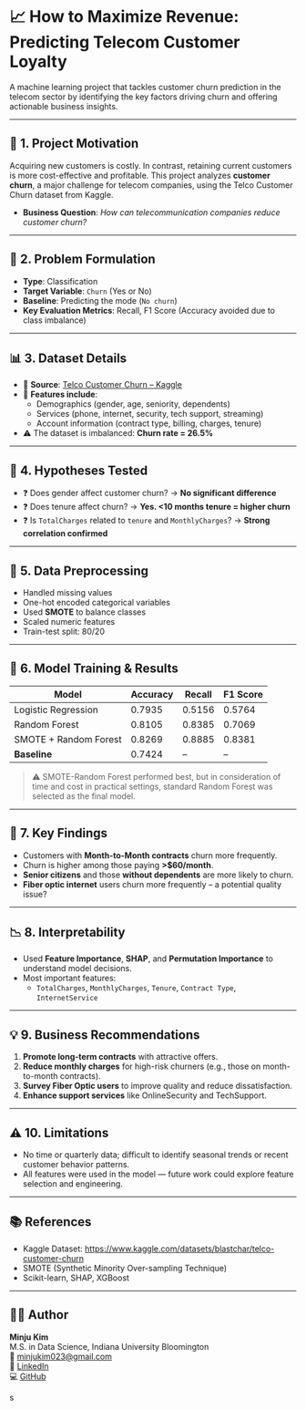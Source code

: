 # 📈 How to Maximize Revenue: Predicting Telecom Customer Loyalty

A machine learning project that tackles customer churn prediction in the telecom sector by identifying the key factors driving churn and offering actionable business insights.

---

## 📌 1. Project Motivation

Acquiring new customers is costly. In contrast, retaining current customers is more cost-effective and profitable. This project analyzes **customer churn**, a major challenge for telecom companies, using the Telco Customer Churn dataset from Kaggle.

- **Business Question**: _How can telecommunication companies reduce customer churn?_

---

## 🧠 2. Problem Formulation

- **Type**: Classification
- **Target Variable**: `Churn` (Yes or No)
- **Baseline**: Predicting the mode (`No churn`)
- **Key Evaluation Metrics**: Recall, F1 Score (Accuracy avoided due to class imbalance)

---

## 📊 3. Dataset Details

- 📁 **Source**: [Telco Customer Churn – Kaggle](https://www.kaggle.com/datasets/blastchar/telco-customer-churn)
- 📌 **Features include**:
  - Demographics (gender, age, seniority, dependents)
  - Services (phone, internet, security, tech support, streaming)
  - Account information (contract type, billing, charges, tenure)
- ⚠️ The dataset is imbalanced: **Churn rate = 26.5%**

---

## 🧪 4. Hypotheses Tested

- ❓ Does gender affect customer churn? → **No significant difference**
- ❓ Does tenure affect churn? → **Yes. <10 months tenure = higher churn**
- ❓ Is `TotalCharges` related to `tenure` and `MonthlyCharges`? → **Strong correlation confirmed**

---

## 🧹 5. Data Preprocessing

- Handled missing values
- One-hot encoded categorical variables
- Used **SMOTE** to balance classes
- Scaled numeric features
- Train-test split: 80/20

---

## 🤖 6. Model Training & Results

| Model                  | Accuracy | Recall  | F1 Score |
|-----------------------|----------|---------|----------|
| Logistic Regression   | 0.7935   | 0.5156  | 0.5764   |
| Random Forest         | 0.8105   | 0.8385  | 0.7069   |
| SMOTE + Random Forest | 0.8269   | 0.8885  | 0.8381   |
| **Baseline**          | 0.7424   | –       | –        |

> ⚠️ SMOTE-Random Forest performed best, but in consideration of time and cost in practical settings, standard Random Forest was selected as the final model.

---

## 📌 7. Key Findings

- Customers with **Month-to-Month contracts** churn more frequently.
- Churn is higher among those paying **>$60/month**.
- **Senior citizens** and those **without dependents** are more likely to churn.
- **Fiber optic internet** users churn more frequently – a potential quality issue?

---

## 📉 8. Interpretability

- Used **Feature Importance**, **SHAP**, and **Permutation Importance** to understand model decisions.
- Most important features:
  - `TotalCharges`, `MonthlyCharges`, `Tenure`, `Contract Type`, `InternetService`

---

## 💡 9. Business Recommendations

1. **Promote long-term contracts** with attractive offers.
2. **Reduce monthly charges** for high-risk churners (e.g., those on month-to-month contracts).
3. **Survey Fiber Optic users** to improve quality and reduce dissatisfaction.
4. **Enhance support services** like OnlineSecurity and TechSupport.

---

## ⚠️ 10. Limitations

- No time or quarterly data; difficult to identify seasonal trends or recent customer behavior patterns.
- All features were used in the model — future work could explore feature selection and engineering.

---

## 📚 References

- Kaggle Dataset: https://www.kaggle.com/datasets/blastchar/telco-customer-churn
- SMOTE (Synthetic Minority Over-sampling Technique)
- Scikit-learn, SHAP, XGBoost

---

## 👩‍💻 Author

**Minju Kim**  
M.S. in Data Science, Indiana University Bloomington  
📧 minjukim023@gmail.com  
🔗 [LinkedIn](https://www.linkedin.com/in/minjukim023/)  
💻 [GitHub](https://github.com/MinjuKim023)

s
